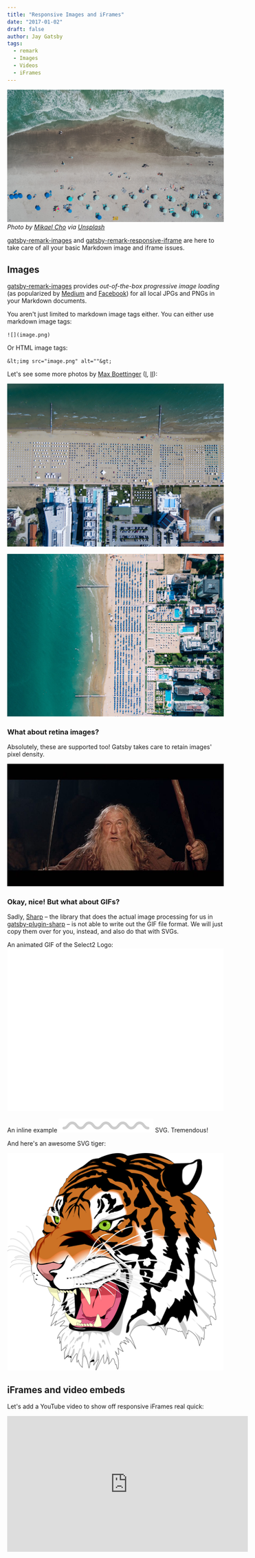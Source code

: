 ```yaml
---
title: "Responsive Images and iFrames"
date: "2017-01-02"
draft: false
author: Jay Gatsby
tags:
  - remark
  - Images
  - Videos
  - iFrames
---
```


![](mikael-cho-214358.jpg) _Photo by [Mikael Cho](https://unsplash.com/@mikael)
via [Unsplash](https://unsplash.com/@mikael?photo=_3TDkAttcaM)_

[gatsby-remark-images][1] and [gatsby-remark-responsive-iframe][2] are here to
take care of all your basic Markdown image and iframe issues.

## Images

[gatsby-remark-images][1] provides _out-of-the-box progressive image loading_
(as popularized by [Medium][3] and [Facebook][4]) for all local JPGs and PNGs in
your Markdown documents.

You aren't just limited to markdown image tags either. You can either use
markdown image tags:

```
![](image.png)
```

Or HTML image tags:

```
&lt;img src="image.png" alt=""&gt;
```

Let's see some more photos by
[Max Boettinger](https://unsplash.com/@maxboettinger)
([I](https://unsplash.com/photos/T7Lnl3PFISM),
[II](https://unsplash.com/@maxboettinger?photo=SUFS6CPjB5Q)):

![](max-boettinger-109436.jpg)

![](max-boettinger-288448.jpg)

### What about retina images?

Absolutely, these are supported too! Gatsby takes care to retain images' pixel
density.

![Gandalf telling you that you should stay where you are](144-density.jpg)

### Okay, nice! But what about GIFs?

Sadly, [Sharp](https://github.com/lovell/sharp) – the library that does the
actual image processing for us in [gatsby-plugin-sharp][5] – is not able to
write out the GIF file format. We will just copy them over for you, instead, and
also do that with SVGs.

An animated GIF of the Select2 Logo: ![Select2 Logo animation](select2-logo.gif)

An inline example ![example](squiggly.svg) SVG. Tremendous!

And here's an awesome SVG tiger:

![awesome tiger](awesome_tiger.svg)

## iFrames and video embeds

Let's add a YouTube video to show off responsive iFrames real quick:

<iframe width="560" height="315" src="https://www.youtube.com/embed/hbjR5N6IhDU" frameborder="0" allowfullscreen></iframe>

[1]: https://www.gatsbyjs.com/plugins/gatsby-remark-images/
[2]: https://www.gatsbyjs.com/plugins/gatsby-remark-responsive-iframe/
[3]: https://jmperezperez.com/medium-image-progressive-loading-placeholder/
[4]: https://code.facebook.com/posts/991252547593574/the-technology-behind-preview-photos/
[5]: https://www.gatsbyjs.com/plugins/gatsby-plugin-sharp/
